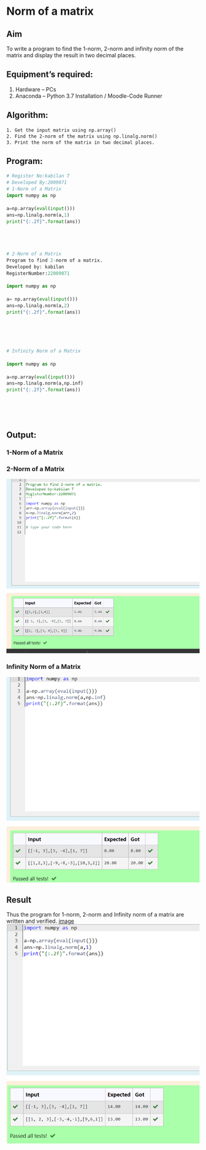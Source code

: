 # Norm of a matrix
## Aim
To write a program to find the 1-norm, 2-norm and infinity norm of the matrix and display the result in two decimal places.
## Equipment’s required:
1.	Hardware – PCs
2.	Anaconda – Python 3.7 Installation / Moodle-Code Runner
## Algorithm:
	1. Get the input matrix using np.array()   
    2. Find the 2-norm of the matrix using np.linalg.norm()
	3. Print the norm of the matrix in two decimal places.
## Program:
```Python
# Register No:kabilan T
# Developed By:2009071
# 1-Norm of a Matrix
import numpy as np

a=np.array(eval(input()))
ans=np.linalg.norm(a,1)
print("{:.2f}".format(ans))




# 2-Norm of a Matrix
Program to find 2-norm of a matrix.
Developed by: kabilan
RegisterNumber:22009071

import numpy as np

a= np.array(eval(input()))
ans=np.linalg.norm(a,2)
print("{:.2f}".format(ans))





# Infinity Norm of a Matrix

import numpy as np

a=np.array(eval(input()))
ans=np.linalg.norm(a,np.inf)
print("{:.2f}".format(ans))






```
## Output:
### 1-Norm of a Matrix


### 2-Norm of a Matrix
![](Screenshot_20230125_074521.png)

### Infinity Norm of a Matrix
![](Screenshot_20230125_074542.png)

## Result
Thus the program for 1-norm, 2-norm and Infinity norm of a matrix are written and verified.
[image](https://user-images.githubusercontent.com/120206067/214588825-8d0272e7-0b0e-4d66-9e7c-3cceef8ac1cb.png)
![](1norm.png)
